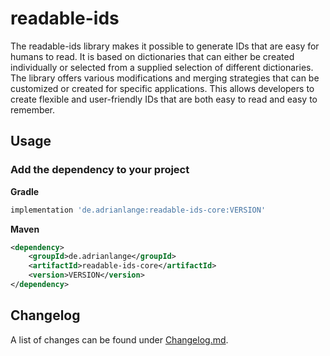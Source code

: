 # readable-ids

The readable-ids library makes it possible to generate IDs that are easy for humans to read. It is based on dictionaries
that can either be created individually or selected from a supplied selection of different dictionaries. The library
offers various modifications and merging strategies that can be customized or created for specific applications. This
allows developers to create flexible and user-friendly IDs that are both easy to read and easy to remember.

## Usage

### Add the dependency to your project

**Gradle**

```gradle
implementation 'de.adrianlange:readable-ids-core:VERSION'
```

**Maven**

```xml
<dependency>
    <groupId>de.adrianlange</groupId>
    <artifactId>readable-ids-core</artifactId>
    <version>VERSION</version>
</dependency>
```

## Changelog

A list of changes can be found under [Changelog.md](Changelog.md).
